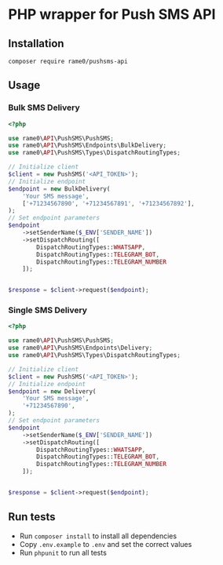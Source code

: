 # PHP wrapper for Push SMS API

## Installation

```shell
composer require rame0/pushsms-api
```

## Usage

### Bulk SMS Delivery

```php
<?php

use rame0\API\PushSMS\PushSMS;
use rame0\API\PushSMS\Endpoints\BulkDelivery;
use rame0\API\PushSMS\Types\DispatchRoutingTypes;

// Initialize client
$client = new PushSMS('<API_TOKEN>');
// Initialize endpoint
$endpoint = new BulkDelivery(
    'Your SMS message',
    ['+71234567890', '+71234567891', '+71234567892'],
);
// Set endpoint parameters
$endpoint
    ->setSenderName($_ENV['SENDER_NAME'])
    ->setDispatchRouting([
        DispatchRoutingTypes::WHATSAPP,
        DispatchRoutingTypes::TELEGRAM_BOT,
        DispatchRoutingTypes::TELEGRAM_NUMBER
    ]);


$response = $client->request($endpoint);
```

### Single SMS Delivery

```php
<?php

use rame0\API\PushSMS\PushSMS;
use rame0\API\PushSMS\Endpoints\Delivery;
use rame0\API\PushSMS\Types\DispatchRoutingTypes;

// Initialize client
$client = new PushSMS('<API_TOKEN>');
// Initialize endpoint
$endpoint = new Delivery(
    'Your SMS message',
    '+71234567890',
);
// Set endpoint parameters
$endpoint
    ->setSenderName($_ENV['SENDER_NAME'])
    ->setDispatchRouting([
        DispatchRoutingTypes::WHATSAPP,
        DispatchRoutingTypes::TELEGRAM_BOT,
        DispatchRoutingTypes::TELEGRAM_NUMBER
    ]);


$response = $client->request($endpoint);
```

## Run tests

* Run `composer install` to install all dependencies
* Copy `.env.example` to `.env` and set the correct values
* Run `phpunit` to run all tests



